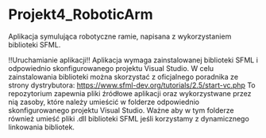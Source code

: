 # Projekt4_RoboticArm
Aplikacja symulująca robotyczne ramie, napisana z wykorzystaniem biblioteki SFML.

!!Uruchamianie aplikacji!!
Aplikacja wymaga zainstalowanej biblioteki SFML i odpowiednio skonfigurowanego projektu Visual Studio.
W celu zainstalowania biblioteki można skorzystać z oficjalnego poradnika ze strony dystrybutora:
https://www.sfml-dev.org/tutorials/2.5/start-vc.php
To repozytorium zapewnia pliki źródłowe aplikacji oraz wykorzystwane przez nią zasoby, które należy umieścić w folderze odpowiednio skonfigurowanego projektu Visual Studio.
Ważne aby w tym folderze również umieść pliki  .dll biblioteki SFML jeśli korzystamy z dynamicznego linkowania bibliotek.
